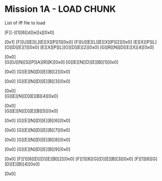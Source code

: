 # Mission 1A - LOAD CHUNK

List of iff file to load

[F][-][1][6][d][e][s][0x0]

[0x1]
[F][U][E][L][E][X][P][1][0x0]
[F][U][E][L][E][X][P][2][0x0]
[E][X][P][L][O][D][E][1][0x0]
[E][X][P][L][O][D][E][2][0x0]
[G][R][N][D][E][X][4][0x0]

[0x0]  
[G][U][N][S][P][A][R][K][0x0]
[G][E][N][D][E][B][1][0x0]

[0x0]
[G][E][N][D][E][B][2][0x0]

[0x0]
[G][E][N][D][E][B][3][0x0]

[0x0]   
[G][E][N][D][E][B][4][0x0]

[0x0]   
[G][E][N][D][E][B][5][0x0]

[0x0]
[G][E][N][D][E][B][6][0x0]


[0x0]
[G][E][N][D][E][B][7][0x0]

[0x0]
[G][E][N][D][E][B][8][0x0]

[0x0]
[G][E][N][D][E][B][9][0x0]

[0x0]
[F][1][6][D][D][E][B][2][0x0]
[F][1][6][G][D][E][B][3][0x0]
[F][1][6][G][D][E][B][4][0x0]

[0x0]